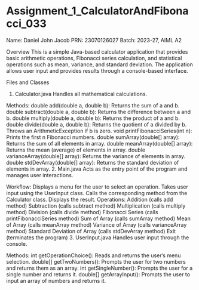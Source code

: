 # Assignment_1_CalculatorAndFibonacci_033
Name: Daniel John Jacob
PRN: 23070126027
Batch: 2023-27, AIML A2

Overview
This is a simple Java-based calculator application that provides basic arithmetic operations, Fibonacci series calculation, and statistical operations such as mean, variance, and standard deviation. The application allows user input and provides results through a console-based interface.

Files and Classes
1. Calculator.java
Handles all mathematical calculations.

Methods:
double add(double a, double b): Returns the sum of a and b.
double subtract(double a, double b): Returns the difference between a and b.
double multiply(double a, double b): Returns the product of a and b.
double divide(double a, double b): Returns the quotient of a divided by b. Throws an ArithmeticException if b is zero.
void printFibonacciSeries(int n): Prints the first n Fibonacci numbers.
double sumArray(double[] array): Returns the sum of all elements in array.
double meanArray(double[] array): Returns the mean (average) of elements in array.
double varianceArray(double[] array): Returns the variance of elements in array.
double stdDevArray(double[] array): Returns the standard deviation of elements in array.
2. Main.java
Acts as the entry point of the program and manages user interactions.

Workflow:
Displays a menu for the user to select an operation.
Takes user input using the UserInput class.
Calls the corresponding method from the Calculator class.
Displays the result.
Operations:
Addition (calls add method)
Subtraction (calls subtract method)
Multiplication (calls multiply method)
Division (calls divide method)
Fibonacci Series (calls printFibonacciSeries method)
Sum of Array (calls sumArray method)
Mean of Array (calls meanArray method)
Variance of Array (calls varianceArray method)
Standard Deviation of Array (calls stdDevArray method)
Exit (terminates the program)
3. UserInput.java
Handles user input through the console.

Methods:
int getOperationChoice(): Reads and returns the user’s menu selection.
double[] getTwoNumbers(): Prompts the user for two numbers and returns them as an array.
int getSingleNumber(): Prompts the user for a single number and returns it.
double[] getArrayInput(): Prompts the user to input an array of numbers and returns it.
